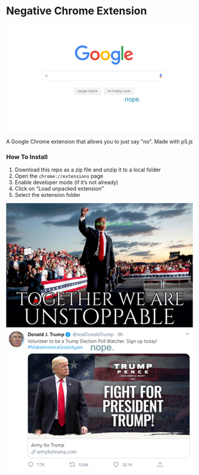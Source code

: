 # Negative Chrome Extension
![breathing](https://github.com/lukequezada/iml300/blob/master/Project02/assets/sample01.png)

A Google Chrome extension that allows you to just say "no". Made with p5.js


### How To Install

1. Download this repo as a zip file and unzip it to a local folder
2. Open the `chrome://extensions` page
3. Enable developer mode (if it’s not already)
4. Click on “Load unpacked extension”
5. Select the extension folder

![breathing](https://github.com/lukequezada/iml300/blob/master/Project02/assets/sample02.png)
![breathing](https://github.com/lukequezada/iml300/blob/master/Project02/assets/sample03.png)

